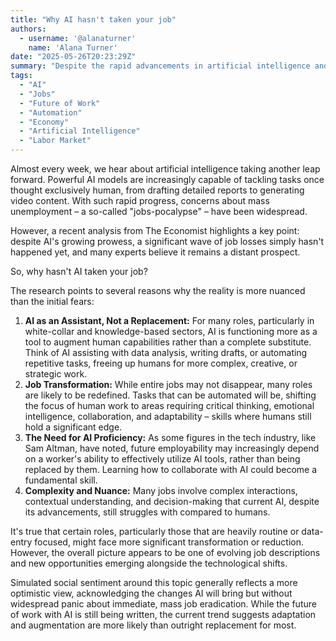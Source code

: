 ```yaml
---
title: "Why AI hasn't taken your job"
authors:
  - username: '@alanaturner'
    name: 'Alana Turner'
date: "2025-05-26T20:23:29Z"
summary: "Despite the rapid advancements in artificial intelligence and its ability to perform complex tasks, the predicted widespread job displacement hasn't materialized. Experts suggest AI is more likely to augment human work and transform roles rather than eliminate them entirely, requiring workers to adapt and acquire new skills."
tags:
  - "AI"
  - "Jobs"
  - "Future of Work"
  - "Automation"
  - "Economy"
  - "Artificial Intelligence"
  - "Labor Market"
---
```


Almost every week, we hear about artificial intelligence taking another leap forward. Powerful AI models are increasingly capable of tackling tasks once thought exclusively human, from drafting detailed reports to generating video content. With such rapid progress, concerns about mass unemployment – a so-called "jobs-pocalypse" – have been widespread.

However, a recent analysis from The Economist highlights a key point: despite AI's growing prowess, a significant wave of job losses simply hasn't happened yet, and many experts believe it remains a distant prospect.

So, why hasn't AI taken your job?

The research points to several reasons why the reality is more nuanced than the initial fears:

1.  **AI as an Assistant, Not a Replacement:** For many roles, particularly in white-collar and knowledge-based sectors, AI is functioning more as a tool to augment human capabilities rather than a complete substitute. Think of AI assisting with data analysis, writing drafts, or automating repetitive tasks, freeing up humans for more complex, creative, or strategic work.
2.  **Job Transformation:** While entire jobs may not disappear, many roles are likely to be redefined. Tasks that can be automated will be, shifting the focus of human work to areas requiring critical thinking, emotional intelligence, collaboration, and adaptability – skills where humans still hold a significant edge.
3.  **The Need for AI Proficiency:** As some figures in the tech industry, like Sam Altman, have noted, future employability may increasingly depend on a worker's ability to effectively utilize AI tools, rather than being replaced by them. Learning how to collaborate with AI could become a fundamental skill.
4.  **Complexity and Nuance:** Many jobs involve complex interactions, contextual understanding, and decision-making that current AI, despite its advancements, still struggles with compared to humans.

It's true that certain roles, particularly those that are heavily routine or data-entry focused, might face more significant transformation or reduction. However, the overall picture appears to be one of evolving job descriptions and new opportunities emerging alongside the technological shifts.

Simulated social sentiment around this topic generally reflects a more optimistic view, acknowledging the changes AI will bring but without widespread panic about immediate, mass job eradication. While the future of work with AI is still being written, the current trend suggests adaptation and augmentation are more likely than outright replacement for most.
